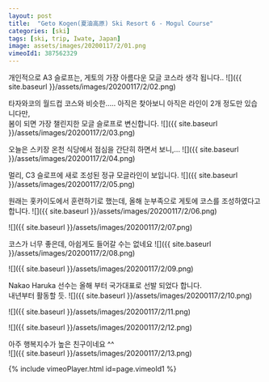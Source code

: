```yaml
---
layout: post
title:  "Geto Kogen(夏油高原) Ski Resort 6 - Mogul Course"
categories: [ski]
tags: [ski, trip, Iwate, Japan]
image: assets/images/20200117/2/01.png
vimeoId1: 387562329
---
```



개인적으로 A3 슬로프는, 게토의 가장 아름다운 모글 코스라 생각 됩니다..
![]({{ site.baseurl }}/assets/images/20200117/2/02.png)

   
타자와코의 월드컵 코스와 비슷한.....
아직은 찾아보니 아직은 라인이 2개 정도만 있습니다만,     
봄이 되면 가장 챌린지한 모글 슬로프로 변신합니다.
![]({{ site.baseurl }}/assets/images/20200117/2/03.png)

오늘은 스키장 온천 식당에서 점심을 간단히 하면서 보니,...
![]({{ site.baseurl }}/assets/images/20200117/2/04.png)

멀리, C3 슬로프에 새로 조성된 정규 모글라인이 보입니다.
![]({{ site.baseurl }}/assets/images/20200117/2/05.png)

원래는 홋카이도에서 훈련하기로 했는데, 올해 눈부족으로 게토에 코스를 조성하였다고 합니다.
![]({{ site.baseurl }}/assets/images/20200117/2/06.png)

![]({{ site.baseurl }}/assets/images/20200117/2/07.png)

코스가 너무 좋은데, 아쉽게도 들어갈 수는 없네요
![]({{ site.baseurl }}/assets/images/20200117/2/08.png)


![]({{ site.baseurl }}/assets/images/20200117/2/09.png)

Nakao Haruka 선수는 올해 부터 국가대표로 선발 되었다 합니다.    
내년부터 활동할 듯.
![]({{ site.baseurl }}/assets/images/20200117/2/10.png)

![]({{ site.baseurl }}/assets/images/20200117/2/11.png)

![]({{ site.baseurl }}/assets/images/20200117/2/12.png)


아주 행복지수가 높은 친구이네요 ^^     
![]({{ site.baseurl }}/assets/images/20200117/2/13.png)


{% include vimeoPlayer.html id=page.vimeoId1 %}